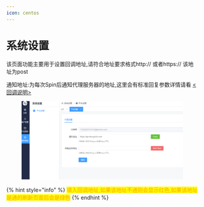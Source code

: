 ```yaml
---
icon: centos
---
```


# 系统设置

该页面功能主要用于设置回调地址,请符合地址要求格式http:// 或者https:// 该地址为post

通知地址:为每次Spin后通知代理服务器的地址,这里会有标准回复参数详情请看 [<回调说明>](../api/hui-tiao-shuo-ming.md)

<figure><img src="../.gitbook/assets/image.png" alt=""><figcaption></figcaption></figure>

{% hint style="info" %}
<mark style="color:orange;">填入回调地址,如果该地址不通则会显示红色,如果该地址是通的刷新页面后会是绿色</mark>
{% endhint %}
